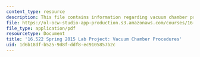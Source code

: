 ```yaml
---
content_type: resource
description: This file contains information regarding vacuum chamber procedures.
file: https://ol-ocw-studio-app-production.s3.amazonaws.com/courses/16-522-space-propulsion-spring-2015/1d6b18dfb5259d8fddf8ec9105857b2c_MIT16_522S15_LabVacuumSPL2.pdf
file_type: application/pdf
resourcetype: Document
title: '16.522 Spring 2015 Lab Project: Vacuum Chamber Procedures'
uid: 1d6b18df-b525-9d8f-ddf8-ec9105857b2c
---
```

